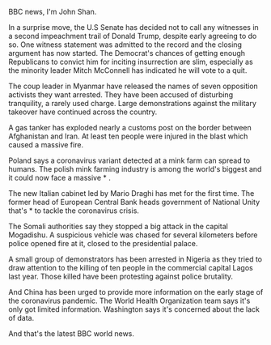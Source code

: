 BBC news, I'm John Shan.

In a surprise move, the U.S Senate has decided not to call any witnesses in a second impeachment trail of Donald Trump, despite early agreeing to do so. One witness statement was admitted to the record and the closing argument has now started. The Democrat's chances of getting enough Republicans to convict him for inciting insurrection are slim, especially as the minority leader Mitch McConnell has indicated he will vote to a quit.

The coup leader in Myanmar have released the names of seven opposition activists they want arrested. They have been accused of disturbing tranquility, a rarely used charge. Large demonstrations against the military takeover have continued across the country.

A gas tanker has exploded nearly a customs post on the border between Afghanistan and Iran. At least ten people were injured in the blast which caused a massive fire. 

Poland says a coronavirus variant detected at a mink farm can spread to humans. The polish mink farming industry is among the world's biggest and it could now face a massive * .

The new Italian cabinet led by Mario Draghi has met for the first time. The former head of European Central Bank heads government of National Unity that's * to tackle the coronavirus crisis.

The Somali authorities say they stopped a big attack in the capital Mogadishu. A suspicious vehicle was chased for several kilometers before police opened fire at it, closed to the presidential palace.

A small group of demonstrators has been arrested in Nigeria as they tried to draw attention to the killing of ten people in the commercial capital Lagos last year. Those killed have been protesting against police brutality.

And China has been urged to provide more information on the early stage of the coronavirus pandemic. The World Health Organization team says it's only got limited information. Washington says it's concerned about the lack of data.

And that's the latest BBC world news.
